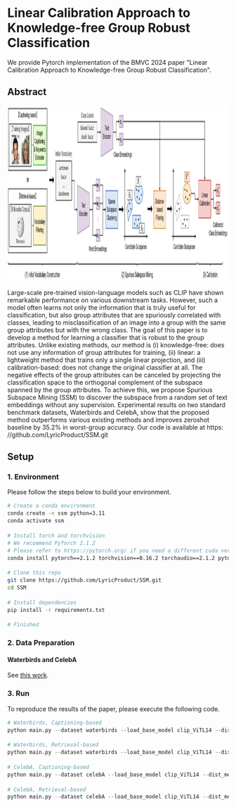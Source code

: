 # Linear Calibration Approach to Knowledge-free Group Robust Classification
We provide Pytorch implementation of the BMVC 2024 paper "Linear Calibration Approach to Knowledge-free Group Robust Classification".

## Abstract
<p align="center">
<img src="method_overview.jpg" width: auto, height="400" />
</p>

Large-scale pre-trained vision-language models such as CLIP have shown remarkable performance on various downstream tasks. However, such a model often learns
not only the information that is truly useful for classification, but also group attributes
that are spuriously correlated with classes, leading to misclassification of an image into
a group with the same group attributes but with the wrong class. The goal of this paper is to develop a method for learning a classifier that is robust to the group attributes.
Unlike existing methods, our method is (i) knowledge-free: does not use any information of group attributes for training, (ii) linear: a lightweight method that trains only a
single linear projection, and (iii) calibration-based: does not change the original classifier at all. The negative effects of the group attributes can be canceled by projecting the classification space to the orthogonal complement of the subspace spanned by
the group attributes. To achieve this, we propose Spurious Subspace Mining (SSM)
to discover the subspace from a random set of text embeddings without any supervision. Experimental results on two standard benchmark datasets, Waterbirds and CelebA,
show that the proposed method outperforms various existing methods and improves zeroshot baseline by 35.2% in worst-group accuracy. Our code is available at https:
//github.com/LyricProduct/SSM.git

## Setup

### 1. Environment
Please follow the steps below to build your environment.

```bash
# Create a conda environment 
conda create -n ssm python=3.11
conda activate ssm

# Install torch and torchvision
# We recommend PyTorch 2.1.2
# Please refer to https://pytorch.org/ if you need a different cuda version
conda install pytorch==2.1.2 torchvision==0.16.2 torchaudio==2.1.2 pytorch-cuda=11.8 -c pytorch -c nvidia

# Clone this repo
git clone https://github.com/LyricProduct/SSM.git
cd SSM

# Install dependencies
pip install -r requirements.txt

# Finished
```

### 2. Data Preparation
#### Waterbirds and CelebA
See [this work](https://github.com/chingyaoc/debias_vl).

### 3. Run
To reproduce the results of the paper, please execute the following code.
``` python
# Waterbirds, Captioning-based
python main.py --dataset waterbirds --load_base_model clip_ViTL14 --dist_method Distance-based --base Captioning-based --V 40 --K 2 --debias

# Waterbirds, Retrieval-based
python main.py --dataset waterbirds --load_base_model clip_ViTL14 --dist_method Distance-based --base Retrieval-based --V 60 --K 3 --debias

# CelebA, Captioning-based
python main.py --dataset celebA --load_base_model clip_ViTL14 --dist_method Distance-based --base Captioning-based --V 200 --K 7 --debias

# CelebA, Retrieval-based
python main.py --dataset celebA --load_base_model clip_ViTL14 --dist_method Distance-based --base Retrieval-based --V 130 --K 5 --debias
```
